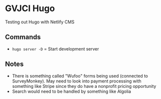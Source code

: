 # GVJCI Hugo

Testing out Hugo with Netlify CMS

## Commands

- `hugo server -D` = Start development server

## Notes

- There is something called "Wufoo" forms being used (connected to SurveyMonkey). May need to look into payment processing with something like Stripe since they do have a nonprofit pricing opportunity
- Search would need to be handled by something like Algolia
